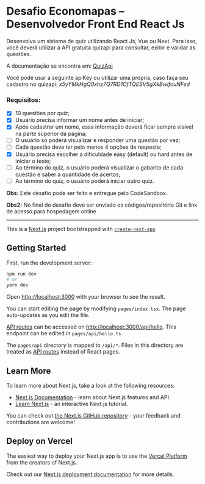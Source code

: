 # Desafio Economapas – Desenvolvedor Front End React Js

Desenvolva um sistema de quiz utilizando React Js, Vue ou Next. Para isso, você deverá utilizar
a API gratuita quizapi para consultar, exibir e validar as questões.

A documentação se encontra em:
[QuizApi](https://quizapi.io/docs/1.0/random-quiz)

Você pode usar a seguinte apiKey ou utilizar uma própria, caso faça seu cadastro no quizapi:
_x5yYMkHgQ0xhz7Q7RD1CfTQESV5gXkBwlfcuNFed_

### Requisitos:

- [x] 10 questões por quiz;
- [x] Usuário precisa informar um nome antes de iniciar;
- [x] Após cadastrar um nome, essa informação deverá ficar sempre visível na parte superior da página;
- [ ] O usuário só poderá visualizar e responder uma questão por vez;
- [ ] Cada questão deve ter pelo menos 4 opções de resposta;
- [x] Usuário precisa escolher a dificuldade easy (default) ou hard antes de iniciar o teste;
- [ ] Ao término do quiz, o usuário poderá visualizar o gabarito de cada questão e saber a quantidade de acertos;
- [ ] Ao término do quiz, o usuário poderá iniciar outro quiz.

**Obs:** Este desafio pode ser feito e entregue pelo CodeSandbox.

**Obs2:** No final do desafio deve ser enviado os códigos/repositório Git e link de acesso para
hospedagem online

---

This is a [Next.js](https://nextjs.org/) project bootstrapped with [`create-next-app`](https://github.com/vercel/next.js/tree/canary/packages/create-next-app).

## Getting Started

First, run the development server:

```bash
npm run dev
# or
yarn dev
```

Open [http://localhost:3000](http://localhost:3000) with your browser to see the result.

You can start editing the page by modifying `pages/index.tsx`. The page auto-updates as you edit the file.

[API routes](https://nextjs.org/docs/api-routes/introduction) can be accessed on [http://localhost:3000/api/hello](http://localhost:3000/api/hello). This endpoint can be edited in `pages/api/hello.ts`.

The `pages/api` directory is mapped to `/api/*`. Files in this directory are treated as [API routes](https://nextjs.org/docs/api-routes/introduction) instead of React pages.

## Learn More

To learn more about Next.js, take a look at the following resources:

- [Next.js Documentation](https://nextjs.org/docs) - learn about Next.js features and API.
- [Learn Next.js](https://nextjs.org/learn) - an interactive Next.js tutorial.

You can check out [the Next.js GitHub repository](https://github.com/vercel/next.js/) - your feedback and contributions are welcome!

## Deploy on Vercel

The easiest way to deploy your Next.js app is to use the [Vercel Platform](https://vercel.com/new?utm_medium=default-template&filter=next.js&utm_source=create-next-app&utm_campaign=create-next-app-readme) from the creators of Next.js.

Check out our [Next.js deployment documentation](https://nextjs.org/docs/deployment) for more details.
